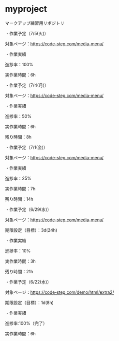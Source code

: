 # myproject
マークアップ練習用リポジトリ

・作業予定（7/5(火)）

対象ページ：https://code-step.com/media-menu/

・作業実績

進捗率：100%

実作業時間：6h

・作業予定（7/4(月)）

対象ページ：https://code-step.com/media-menu/

・作業実績

進捗率：50%

実作業時間：6h

残り時間：8h

・作業予定（7/1(金)）

対象ページ：https://code-step.com/media-menu/

・作業実績

進捗率：25%

実作業時間：7h

残り時間：14h

・作業予定（6/29(水)）

対象ページ：https://code-step.com/media-menu/

期限設定（目標）：3d(24h)

・作業実績

進捗率：10%

実作業時間：3h

残り時間：21h

・作業予定（6/22(水)）

対象ページ：https://code-step.com/demo/html/extra2/

期限設定（目標）：1d(8h)

・作業実績

進捗率:100%（完了）

実作業時間：6h